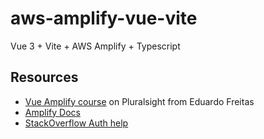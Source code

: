 # aws-amplify-vue-vite
 Vue 3 + Vite + AWS Amplify + Typescript


## Resources
- [Vue Amplify course](https://app.pluralsight.com/library/courses/full-stack-serverless-apps-aws-amplify-getting-started/table-of-contents) on Pluralsight from Eduardo Freitas 
- [Amplify Docs](https://docs.amplify.aws/lib/auth/getting-started/q/platform/js/)
- [StackOverflow Auth help](https://stackoverflow.com/questions/63605779/autherror-error-amplify-has-not-been-configured-correctly)
